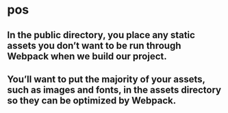 # pos

## In the public directory, you place any static assets you don’t want to be run through Webpack when we build our project.

## You’ll want to put the majority of your assets, such as images and fonts, in the assets directory so they can be optimized by Webpack.
